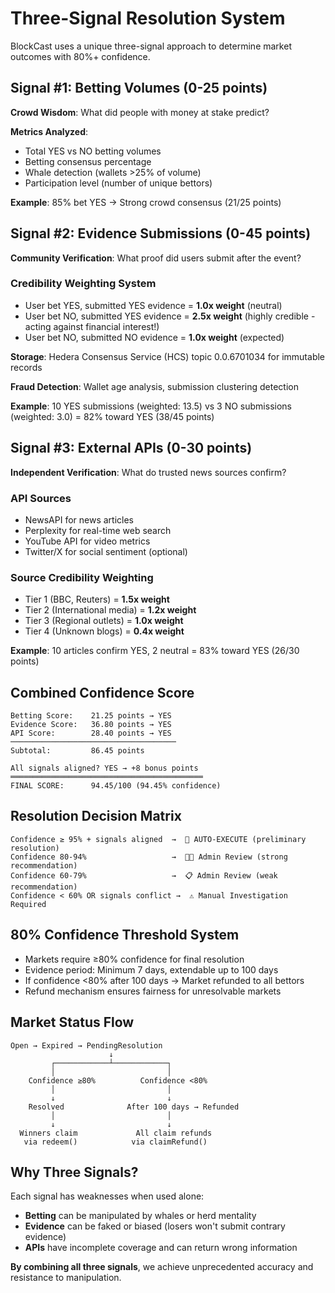 # Three-Signal Resolution System

BlockCast uses a unique three-signal approach to determine market outcomes with 80%+ confidence.

## Signal #1: Betting Volumes (0-25 points)

**Crowd Wisdom**: What did people with money at stake predict?

**Metrics Analyzed**:
- Total YES vs NO betting volumes
- Betting consensus percentage
- Whale detection (wallets >25% of volume)
- Participation level (number of unique bettors)

**Example**: 85% bet YES → Strong crowd consensus (21/25 points)

## Signal #2: Evidence Submissions (0-45 points)

**Community Verification**: What proof did users submit after the event?

### Credibility Weighting System
- User bet YES, submitted YES evidence = **1.0x weight** (neutral)
- User bet NO, submitted YES evidence = **2.5x weight** (highly credible - acting against financial interest!)
- User bet NO, submitted NO evidence = **1.0x weight** (expected)

**Storage**: Hedera Consensus Service (HCS) topic 0.0.6701034 for immutable records

**Fraud Detection**: Wallet age analysis, submission clustering detection

**Example**: 10 YES submissions (weighted: 13.5) vs 3 NO submissions (weighted: 3.0) = 82% toward YES (38/45 points)

## Signal #3: External APIs (0-30 points)

**Independent Verification**: What do trusted news sources confirm?

### API Sources
- NewsAPI for news articles
- Perplexity for real-time web search
- YouTube API for video metrics
- Twitter/X for social sentiment (optional)

### Source Credibility Weighting
- Tier 1 (BBC, Reuters) = **1.5x weight**
- Tier 2 (International media) = **1.2x weight**
- Tier 3 (Regional outlets) = **1.0x weight**
- Tier 4 (Unknown blogs) = **0.4x weight**

**Example**: 10 articles confirm YES, 2 neutral = 83% toward YES (26/30 points)

## Combined Confidence Score

```
Betting Score:    21.25 points → YES
Evidence Score:   36.80 points → YES
API Score:        28.40 points → YES
─────────────────────────────────────
Subtotal:         86.45 points

All signals aligned? YES → +8 bonus points
═══════════════════════════════════════════
FINAL SCORE:      94.45/100 (94.45% confidence)
```

## Resolution Decision Matrix

```
Confidence ≥ 95% + signals aligned  →  🚀 AUTO-EXECUTE (preliminary resolution)
Confidence 80-94%                   →  👨‍💼 Admin Review (strong recommendation)
Confidence 60-79%                   →  📋 Admin Review (weak recommendation)
Confidence < 60% OR signals conflict →  ⚠️ Manual Investigation Required
```

## 80% Confidence Threshold System

- Markets require ≥80% confidence for final resolution
- Evidence period: Minimum 7 days, extendable up to 100 days
- If confidence <80% after 100 days → Market refunded to all bettors
- Refund mechanism ensures fairness for unresolvable markets

## Market Status Flow

```
Open → Expired → PendingResolution
                      ↓
         ┌────────────┴────────────┐
         │                         │
    Confidence ≥80%          Confidence <80%
         │                         │
         ↓                         ↓
    Resolved              After 100 days → Refunded
         │                         │
         ↓                         ↓
  Winners claim             All claim refunds
   via redeem()            via claimRefund()
```

## Why Three Signals?

Each signal has weaknesses when used alone:

- **Betting** can be manipulated by whales or herd mentality
- **Evidence** can be faked or biased (losers won't submit contrary evidence)
- **APIs** have incomplete coverage and can return wrong information

**By combining all three signals**, we achieve unprecedented accuracy and resistance to manipulation.
